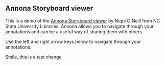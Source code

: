 <script src="{{"/plugins/js/content-state.js" | absolute_url }}"></script>
<script src="https://ncsu-libraries.github.io/annona/dist/annona.js"></script>
<link rel="stylesheet" type="text/css" href="https://ncsu-libraries.github.io/annona/dist/annona.css">

## Annona Storyboard viewer

This is a demo of the [Annona Storyboard viewer](https://ncsu-libraries.github.io/annona/) by Niqui O'Neill from NC State University Libraries. Annona allows you to navigate through your annotations and can be a useful way of sharing them with others.

Use the left and right arrow keys below to navigate through your annotations.

Smile, this is a test change
<div id="storyboard"></div>
        

<script type="text/javascript">
    var annotationList = getContentState();
    if(typeof(annotationList) == "string" && annotationList.length > 0) {
        var div = document.getElementById("storyboard");
        div.innerHTML = "<iiif-storyboard url='" + annotationList + "'></iiif-storyboard>"
    }
</script>


<script type="application/json" id="generatedAnnoList2">
{
  "@type" : "sc:AnnotationList",
  "resources" : [ {
    "resource" : [ {
      "http://dev.llgc.org.uk/sas/full_text" : "",
      "@type" : "dctypes:Text",
      "format" : "text/html",
      "chars" : ""
    } ],
    "@type" : "oa:Annotation",
    "dcterms:creator" : "https://dev.gdmrdigital.com/user/1245635613/31686246",
    "motivation" : [ "oa:commenting" ],
    "dcterms:created" : "2023-08-24T09:45:55",
    "@id" : "https://dev.gdmrdigital.com/annotation/anno/1692870355727",
    "dcterms:modified" : "2023-08-24T09:45:55",
    "@context" : "file:/usr/local/tomcat/webapps/ROOT/contexts/iiif-2.0.json",
    "on" : [ 
    {
        "within" : {
          "@type" : "sc:Manifest",
          "@id" : "https://digitale.bibliothek.uni-halle.de/i3f/v20/995803/manifest"
        },
        "@type" : "oa:SpecificResource",
        "selector" : {
          "default" : {
            "@type" : "oa:FragmentSelector",
            "value" : "xywh=135,461,574,1069"
          },
          "item" : {
            "@type" : "oa:SvgSelector",
            "value" : "<svg xmlns='http://www.w3.org/2000/svg'><path xmlns=\"http://www.w3.org/2000/svg\" d=\"M135.07937,460.70635h287.18254v0h287.18254v534.58333v534.58333h-287.18254h-287.18254v-534.58333z\" data-paper-data=\"{&quot;strokeWidth&quot;:1,&quot;rotation&quot;:0,&quot;deleteIcon&quot;:null,&quot;rotationIcon&quot;:null,&quot;group&quot;:null,&quot;editable&quot;:true,&quot;annotation&quot;:null}\" id=\"rectangle_ad701e37-d2d2-4c1c-b87e-0909199e2dee\" fill-opacity=\"0\" fill=\"#00bfff\" fill-rule=\"nonzero\" stroke=\"#00bfff\" stroke-width=\"1\" stroke-linecap=\"butt\" stroke-linejoin=\"miter\" stroke-miterlimit=\"10\" stroke-dasharray=\"\" stroke-dashoffset=\"0\" font-family=\"none\" font-weight=\"none\" font-size=\"none\" text-anchor=\"none\" style=\"mix-blend-mode: normal\"/></svg>"
          },
          "@type" : "oa:Choice"
        },
        "full" : "https://digitale.bibliothek.uni-halle.de/i3f/v20/995803/canvas/1142990"
     }
  ]
  } ],
  "@id" : "https://dev.gdmrdigital.com/annotations/1245635613/31686246/38386f43a04fb2d1c9c516c83f79fb30.json",
  "@context" : "http://iiif.io/api/presentation/2/context.json"
}
</script>
<script type="application/json" id="generatedAnnoList1">
{
  "@type" : "sc:AnnotationList",
  "resources" : [ {
    "resource" : [ {
      "http://dev.llgc.org.uk/sas/full_text" : "",
      "@type" : "dctypes:Text",
      "format" : "text/html",
      "chars" : ""
    } ],
    "@type" : "oa:Annotation",
    "dcterms:creator" : "https://dev.gdmrdigital.com/user/1245635613/31686246",
    "motivation" : [ "oa:commenting" ],
    "dcterms:created" : "2023-08-24T09:45:55",
    "@id" : "https://dev.gdmrdigital.com/annotation/anno/1692870355727",
    "dcterms:modified" : "2023-08-24T09:45:55",
    "@context" : "file:/usr/local/tomcat/webapps/ROOT/contexts/iiif-2.0.json",
    "on" : [ 
    {
      "within" : {
        "@type" : "sc:Manifest",
        "@id" : "https://content.staatsbibliothek-berlin.de/dc/669844667/manifest"
      },
      "@type" : "oa:SpecificResource",
      "selector" : {
        "default" : {
          "@type" : "oa:FragmentSelector",
          "value" : "xywh=27,333,555,1069"
        },
        "item" : {
          "@type" : "oa:SvgSelector",
          "value" : "<svg xmlns='http://www.w3.org/2000/svg'><path xmlns=\"http://www.w3.org/2000/svg\" d=\"M26.55556,332.61111h277.74603v0h277.74603v534.36508v534.36508h-277.74603h-277.74603v-534.36508z\" data-paper-data=\"{&quot;strokeWidth&quot;:1,&quot;rotation&quot;:0,&quot;deleteIcon&quot;:null,&quot;rotationIcon&quot;:null,&quot;group&quot;:null,&quot;editable&quot;:true,&quot;annotation&quot;:null}\" id=\"rectangle_2d7be6da-2e54-49ec-858d-1fdeb039724b\" fill-opacity=\"0\" fill=\"#00bfff\" fill-rule=\"nonzero\" stroke=\"#00bfff\" stroke-width=\"1\" stroke-linecap=\"butt\" stroke-linejoin=\"miter\" stroke-miterlimit=\"10\" stroke-dasharray=\"\" stroke-dashoffset=\"0\" font-family=\"none\" font-weight=\"none\" font-size=\"none\" text-anchor=\"none\" style=\"mix-blend-mode: normal\"/></svg>"
        },
        "@type" : "oa:Choice"
      },
      "full" : "https://content.staatsbibliothek-berlin.de/dc/669844667-0051/canvas"
    }
  ]
  } ],
  "@id" : "https://dev.gdmrdigital.com/annotations/1245635613/31686246/38386f43a04fb2d1c9c516c83f79fb30.json",
  "@context" : "http://iiif.io/api/presentation/2/context.json"
}
</script>
<div id="multiboardtest"></div>
<script type="text/javascript">
    var div2 = document.getElementById("multiboardtest");
    var annolist2 = "https://ncsu-libraries.github.io/annona/webannotations/mc00084-001-te0159-000-001-0001-list.json;https://ncsu-libraries.github.io/annona/webannotations/ua023-015-003-bx0002-004-026-list.json;https://ncsu-libraries.github.io/annona/webannotations/mc00084-001-te0159-000-001-0001-list.json"
    div2.innerHTML = "<iiif-storyboard url='" + annolist2 + "'></iiif-storyboard>"
</script>

<div id="multiboardtestData"></div>
<script type="text/javascript">
    var div3 = document.getElementById("multiboardtestData");
    var annolist3 = "generatedAnnoList1;generatedAnnoList2"
    div3.innerHTML = "<iiif-storyboard url='" + annolist3 + "'></iiif-storyboard>"
</script>
